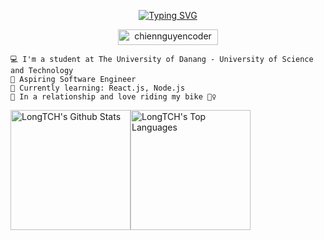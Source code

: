 <p align="center"><a href="https://git.io/typing-svg"><img src="https://readme-typing-svg.demolab.com?font=Fira+Code&duration=3500&pause=1000&color=18E532&size=30&center=true&width=500&height=70&lines=Hi+%2C+I'm+Nguyen+Minh+Chien" alt="Typing SVG" /></a></p>

<p align="center"><img src="https://komarev.com/ghpvc/?username=chiennguyencoder&label=Profile+views&color=b7bdf8&style=for-the-badge&base=0" alt="chiennguyencoder" height=25px, width=160px/></p>

<!--
**chiennguyencoder/chiennguyencoder** is a ✨ _special_ ✨ repository because its `README.md` (this file) appears on your GitHub profile.
-->
```
💻 I'm a student at The University of Danang - University of Science and Technology  
🚀 Aspiring Software Engineer  
🌱 Currently learning: React.js, Node.js
💖 In a relationship and love riding my bike 🚴‍♀️  
```
<img alt="LongTCH's Github Stats" src="https://github-readme-stats.vercel.app/api/?username=chiennguyencoder&show_icons=true&include_all_commits=true&count_private=true&theme=react&hide_border=true&bg_color=1F222E&title_color=F85D7F&icon_color=F8D866" height="192px"/><img alt="LongTCH's Top Languages" src="https://github-readme-stats.vercel.app/api/top-langs/?username=chiennguyencoder&langs_count=8&layout=compact&theme=react&hide_border=true&bg_color=1F222E&title_color=F85D7F&icon_color=F8D866" height="192px"/>
